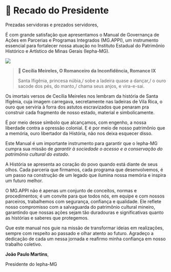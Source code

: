 # 📣 Recado do Presidente

Prezadas servidoras e prezados servidores,

É com grande satisfação que apresentamos o Manual de Governança de Ações em Parcerias
e Programas Integrados (MG.APPI), um instrumento essencial para fortalecer nossa atuação
no Instituto Estadual do Patrimônio Histórico e Artístico de Minas Gerais (Iepha-MG).

<img src="https://github.com/user-attachments/assets/a568d7fe-fa2b-4a37-b556-2a25b7086e60">

>**🎼 Cecília Meireles, O Romanceiro da Inconfidência, Romance IX**
>
>Santa Ifigênia, princesa núbia,/ sobe a ladeira quase a dançar,/ o ouro sacode dos pés, do manto,/ chama seus anjos, e vira-e-sai.

Os imortais versos de Cecília Meireles nos lembram da história de Santa Ifigênia, cuja imagem carregava, secretamente nas ladeiras de Vila Rica, o ouro que serviria à forra dos astutos
escravizados que penaram pra construir cada fragmento de nosso estado, material e simbolicamente.

É por meio desse símbolo que alcançamos, com engenho, a nossa liberdade contra a opressão colonial. E é por meio de nosso patrimônio que a memória, ouro libertador da História, não nos deixa
esquecer disso.

Este Manual é um importante instrumento para garantir que o Iepha-MG cumpra sua missão de _garantir à sociedade o acesso e a conservação do patrimônio cultural do estado_.

A História se apresenta ao coração do povo quando está diante de seus olhos. Cada parceria que
firmamos, cada programa que desenvolvemos, é um passo na construção de um legado
que ilumina nossa memória e inspira um futuro melhor.

O MG.APPI não é apenas um conjunto de conceitos, normas e procedimentos; é um convite
para que todos nós, em equipe e com nossos parceiros, trabalhemos com segurança,
confiança e qualidade. Ele reflete nosso compromisso com a salvaguarda do patrimônio
cultural mineiro, garantindo que nossas ações sejam tão duradouras e significativas quanto
as histórias e saberes que protegemos.

Que este manual nos guie na missão de transformar ideias em realizações, sempre com
respeito ao passado e olhar atento ao futuro. Agradeço a dedicação de cada um nessa jornada e reafirmo minha confiança em nosso
trabalho coletivo.

**João Paulo Martins**,

Presidente do Iepha-MG
